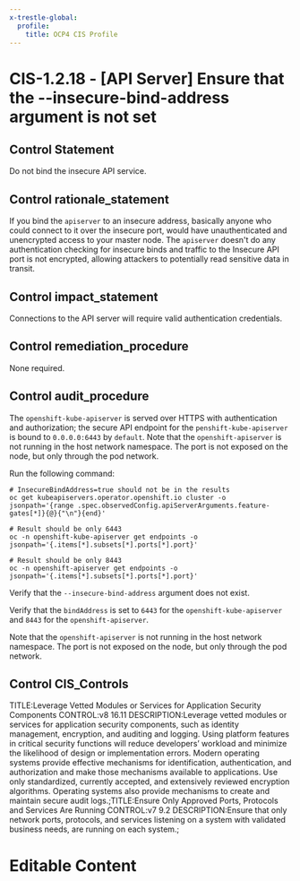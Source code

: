 ```yaml
---
x-trestle-global:
  profile:
    title: OCP4 CIS Profile
---
```


# CIS-1.2.18 - \[API Server\] Ensure that the --insecure-bind-address argument is not set

## Control Statement

Do not bind the insecure API service.

## Control rationale_statement

If you bind the `apiserver` to an insecure address, basically anyone who could connect to it over the insecure port, would have unauthenticated and unencrypted access to your master node. The `apiserver` doesn't do any authentication checking for insecure binds and traffic to the Insecure API port is not encrypted, allowing attackers to potentially read sensitive data in transit.

## Control impact_statement

Connections to the API server will require valid authentication credentials.

## Control remediation_procedure

None required.

## Control audit_procedure

The `openshift-kube-apiserver` is served over HTTPS with authentication and authorization; the secure API endpoint for the `penshift-kube-apiserver` is bound to `0.0.0.0:6443` by `default`. Note that the `openshift-apiserver` is not running in the host network namespace. The port is not exposed on the node, but only through the pod network.

Run the following command:

```
# InsecureBindAddress=true should not be in the results
oc get kubeapiservers.operator.openshift.io cluster -o jsonpath='{range .spec.observedConfig.apiServerArguments.feature-gates[*]}{@}{"\n"}{end}'

# Result should be only 6443
oc -n openshift-kube-apiserver get endpoints -o jsonpath='{.items[*].subsets[*].ports[*].port}'

# Result should be only 8443
oc -n openshift-apiserver get endpoints -o jsonpath='{.items[*].subsets[*].ports[*].port}'
```

Verify that the `--insecure-bind-address` argument does not exist.

Verify that the `bindAddress` is set to `6443` for the `openshift-kube-apiserver` and `8443` for the `openshift-apiserver`.

Note that the `openshift-apiserver` is not running in the host network namespace. The port is not exposed on the node, but only through the pod network.

## Control CIS_Controls

TITLE:Leverage Vetted Modules or Services for Application Security Components CONTROL:v8 16.11 DESCRIPTION:Leverage vetted modules or services for application security components, such as identity management, encryption, and auditing and logging. Using platform features in critical security functions will reduce developers’ workload and minimize the likelihood of design or implementation errors. Modern operating systems provide effective mechanisms for identification, authentication, and authorization and make those mechanisms available to applications. Use only standardized, currently accepted, and extensively reviewed encryption algorithms. Operating systems also provide mechanisms to create and maintain secure audit logs.;TITLE:Ensure Only Approved Ports, Protocols and Services Are Running CONTROL:v7 9.2 DESCRIPTION:Ensure that only network ports, protocols, and services listening on a system with validated business needs, are running on each system.;

# Editable Content

<!-- Make additions and edits below -->
<!-- The above represents the contents of the control as received by the profile, prior to additions. -->
<!-- If the profile makes additions to the control, they will appear below. -->
<!-- The above markdown may not be edited but you may edit the content below, and/or introduce new additions to be made by the profile. -->
<!-- If there is a yaml header at the top, parameter values may be edited. Use --set-parameters to incorporate the changes during assembly. -->
<!-- The content here will then replace what is in the profile for this control, after running profile-assemble. -->
<!-- The current profile has no added parts for this control, but you may add new ones here. -->
<!-- Each addition must have a heading either of the form ## Control my_addition_name -->
<!-- or ## Part a. (where the a. refers to one of the control statement labels.) -->
<!-- "## Control" parts are new parts added after the statement part. -->
<!-- "## Part" parts are new parts added into the top-level statement part with that label. -->
<!-- Subparts may be added with nested hash levels of the form ### My Subpart Name -->
<!-- underneath the parent ## Control or ## Part being added -->
<!-- See https://ibm.github.io/compliance-trestle/tutorials/ssp_profile_catalog_authoring/ssp_profile_catalog_authoring for guidance. -->
